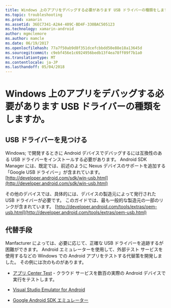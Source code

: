 ```yaml
---
title: Windows 上のアプリをデバッグする必要があります USB ドライバーの種類をしますか。
ms.topic: troubleshooting
ms.prod: xamarin
ms.assetid: 36EC7341-A2A4-409C-BD4F-330BAC505123
ms.technology: xamarin-android
author: mgmclemore
ms.author: mamcle
ms.date: 06/19/2017
ms.openlocfilehash: 77a7f50ab9d8f351dcefcbbdd50e88e18a13645d
ms.sourcegitcommit: c9ebf456e1c6924956bedb13f4ea78ff09f7b1a0
ms.translationtype: MT
ms.contentlocale: ja-JP
ms.lasthandoff: 05/04/2018
---
```

# <a name="what-usb-drivers-do-i-need-to-debug-android-on-windows"></a>Windows 上のアプリをデバッグする必要があります USB ドライバーの種類をしますか。

## <a name="finding-usb-drivers"></a>USB ドライバーを見つける

Windows; で開発するときに Android デバイスでデバッグするには互換性のある USB ドライバーをインストールする必要があります。 Android SDK Manager には、既定では、前述のように Nexus デバイスのサポートを追加する「Google USB ドライバー」が含まれています。 [http://developer.android.com/sdk/win-usb.html](http://developer.android.com/sdk/win-usb.html)

その他のデバイスでは、具体的には、デバイスの製造元によって発行された USB ドライバーが必要です。 このガイドでは、最も一般的な製造元の一部のリンクが含まれています。 [http://developer.android.com/tools/extras/oem-usb.html](http://developer.android.com/tools/extras/oem-usb.html)

## <a name="alternatives"></a>代替手段

Manfacturer によっては、必要に応じて、正確な USB ドライバーを追跡するが困難ができます。 Android エミュレーターを使用して、外部テスト サービスを使用するなどの Windows での Android アプリをテストする代替策を開発しました。 その例には次のものがあります。

- [アプリ Center Test](https://docs.microsoft.com/appcenter/test-cloud/) - クラウド サービスを数百の実際の Android デバイスで実行をテストします。

- [Visual Studio Emulator for Android](https://www.visualstudio.com/en-us/features/msft-android-emulator-vs.aspx)

- [Google Android SDK エミュレーター](~/android/deploy-test/debugging/android-sdk-emulator/index.md)

